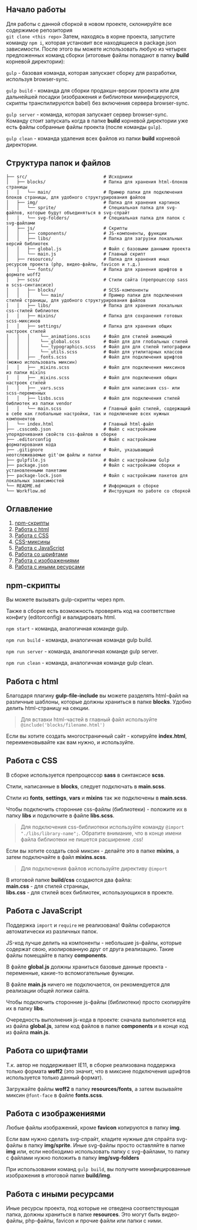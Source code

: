 ## Начало работы

Для работы с данной сборкой в новом проекте, склонируйте все содержимое репозитория <br>
`git clone <this repo>`
Затем, находясь в корне проекта, запустите команду `npm i`, которая установит все находящиеся в package.json зависимости.
После этого вы можете использовать любую из четырех предложенных команд сборки (итоговые файлы попадают в папку __build__ корневой директории): <br>

`gulp` - базовая команда, которая запускает сборку для разработки, используя browser-sync.

`gulp build` - команда для сборки продакшн-версии проекта или для дальнейшей посадки (изображения и библиотеки минифицируются, скрипты транспилируются babel) без включения сервера browser-sync.

`gulp server` - команда, которая запускает сервер browser-sync. Команду стоит запускать когда в папке __build__ корневой директории уже есть файлы собранные файлы проекта (после команды `gulp`).

`gulp clean` - команда удаления всех файлов из папки __build__ корневой директории.

## Структура папок и файлов

```
├── src/                             # Исходники
│   ├── blocks/                      # Папка для хранения html-блоков страницы
│   │   └── main/                    # Пример папки для подключения блоков страницы, для удобного структурирования файлов
│   ├── img/                         # Папка для хранения картинок
│   │   └── sprite/                  # Специальная папка для svg-файлов, которые будут объединяться в svg-спрайт
│   │   └── svg-folders/             # Специальная папка для папок с svg-файлами
│   ├── js/                          # Скрипты
│   │   ├── components/              # JS-компоненты, функции
│   │   ├── libs/                    # Папка для загрузки локальных версий библиотек
│   │   ├── global.js                # Файл с базовыми данными проекта
│   │   └── main.js                  # Главный скрипт
│   ├── resources/                   # Папка для хранения иных ресурсов проекта (php, видео-файлы, favicon и т.д.)
│   │   └── fonts/                   # Папка для хранения шрифтов в формате woff2
│   ├── scss/                        # Стили сайта (препроцессор sass в scss-синтаксисе)
│   │   ├── blocks/                  # SCSS-компоненты
│   │   │    └── main/               # Пример папки для подключения стилей страницы, для удобного структурирования файлов
│   │   ├── libs/                    # Папка для хранения локальных css-стилей библиотек
│   │   ├── mixins/                  # Папка для сохранения готовых scss-миксинов
│   │   ├── settings/                # Папка для хранения общих настроек стилей
│   │   │    └──_animations.scss     # Файл для стилей анимаций
│   │   │    └──_global.scss         # Файл для для глобальных стилей
│   │   │    └──_typographics.scss   # Файл для для стилей типографики
│   │   │    └──_utils.scss          # Файл для утилитарных классов
│   │   ├── _fonts.scss              # Файл для подключения шрифтов (можно использовать миксин)
│   │   ├── _mixins.scss             # Файл для подключения миксинов из папки mixins
│   │   ├── _mixins.scss             # Файл для подключения общих настроек стилей
│   │   ├── _vars.scss               # Файл для написания css- или scss-переменных
│   │   ├── lisbs.scss               # Файл для подключения стилей библиотек из папки vendor
│   │   └── main.scss                # Главный файл стилей, содержащий в себе как глобальные настройки, так и подключение всех нужных компонентов
│   └── index.html                   # Главный html-файл
├── .csscomb.json                    # Файл с настройками упорядочивания свойств css-файлов в сборке
├── .editorconfig                    # Файл с настройками форматирования кода
├── .gitignore                       # Файл, указывающий неотслеживаемые git'ом файлы и папки 
├── gulpfile.js                      # Файл с настройками Gulp
├── package.json                     # Файл с настройками сборки и установленными пакетами
├── package-lock.json                # Файл с настройками пакетов для локальных зависимостей
└── README.md                        # Информация о сборке
└── Workflow.md                      # Инструкция по работе со сборкой
```

## Оглавление
1. [npm-скрипты](#npm-скрипты)
2. [Работа с html](#работа-с-html)
3. [Работа с CSS](#работа-с-css)
4. [CSS-миксины](#css-миксины)
5. [Работа с JavaScript](#работа-с-javascript)
6. [Работа со шрифтами](#работа-со-шрифтами)
7. [Работа с изображениями](#работа-с-изображениями)
8. [Работа с иными ресурсами](#работа-с-иными-ресурсами)


## npm-скрипты

Вы можете вызывать gulp-скрипты через npm.

Также в сборке есть возможность проверять код на соответствие конфигу (editorconfig) и валидировать html.

`npm start` - команда, аналогичная команде gulp.

`npm run build` - команда, аналогичная команде gulp build.

`npm run server` - команда, аналогичная команде gulp server.

`npm run clean` - команда, аналогичная команде gulp clean.

## Работа с html

Благодаря плагину __gulp-file-include__ вы можете разделять html-файл на различные шаблоны, которые должны храниться в папке __blocks__. Удобно делить html-страницу на секции.

> Для вставки html-частей в главный файл используйте `@include('blocks/filename.html')`

Если вы хотите создать многостраничный сайт - копируйте __index.html__, переименовывайте как вам нужно, и используйте.

## Работа с CSS

В сборке используется препроцессор __sass__ в синтаксисе __scss__.

Стили, написанные в __blocks__, следует подключать в __main.scss__.

Стили из __fonts__, __settings__, __vars__ и __mixins__ так же подключены в __main.scss__.

Чтобы подключить сторонние css-файлы (библиотеки) - положите их в папку __libs__ и подключите в файле __libs.scss__.

> Для подключения css-библиотеки используйте команду `@import "./libs/library-name";`. Обратите внимание, что в конце имени файла библиотеки не пишется расширение .css!

Если вы хотите создать свой миксин - делайте это в папке __mixins__, а затем подключайте в файл __mixins.scss__.

> Для подключения файлов используйте директиву `@import`

В итоговой папке __build/css__ создаются два файла: <br> __main.css__ - для стилей страницы, <br> __libs.css__ - для стилей всех библиотек, использующихся в проекте.

## Работа с JavaScript

Поддержка `import` и `require` не реализована! Файлы собираются автоматически из различных папок.

JS-код лучше делить на компоненты - небольшие js-файлы, которые содержат свою, изолированную друг от друга реализацию. Такие файлы помещайте в папку __components__.

В файле __global.js__ должны храниться базовые данные проекта - переменные, какие-то вспомогательные функции.

В файле __main.js__ ничего не подключается, он рекомендуется для реализации общей логики сайта.

Чтобы подключить сторонние js-файлы (библиотеки) просто скопируйте их в папку __libs__.

Очередность выполнения js-кода в проекте: сначала выполняется код из файла __global.js__, затем код файлов в папке __components__ и в конце код из файла  __main.js__.

## Работа со шрифтами

Т.к. автор не поддерживает IE11, в сборке реализована поддержка только формата __woff2__ (это значит, что в миксине подключения шрифтов используется только данный формат).

Загружайте файлы __woff2__ в папку __resources/fonts__, а затем вызывайте миксин `@font-face` в файле __fonts.scss__.

## Работа с изображениями

Любые файлы изображений, кроме __favicon__ копируются в папку __img__.

Если вам нужно сделать svg-спрайт, кладите нужные для спрайта svg-файлы в папку __img/sprite__. Иные svg-файлы просто оставляйте в папке __img__ или, если необходимо использовать папку с svg-файлами, то папку с файлами нужно положить в папку __img/svg-folders__

При использовании команд `gulp build`, вы получите минифицированные изображения в итоговой папке __build/img__.

## Работа с иными ресурсами

Иные ресурсы проекта, под которые не отведена соответствующая папка, должны храниться в папке __resources__. Это могут быть видео-файлы, php-файлы, favicon и прочие файли или папки с ними.